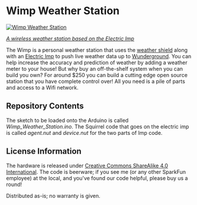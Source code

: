 Wimp Weather Station
=========================

[![Wimp Weather Station](https://cdn.sparkfun.com/r/600-600/assets/learn_tutorials/2/1/7/Setup-4.jpg)](https://cdn.sparkfun.com/assets/learn_tutorials/2/1/7/Setup-4.jpg)

[*A wireless weather station based on the Electric Imp*](https://learn.sparkfun.com/tutorials/weather-station-wirelessly-connected-to-wudnerground)

The Wimp is a personal weather station that uses the [weather shield](https://www.sparkfun.com/products/12081) along with an [Electric Imp](https://www.sparkfun.com/products/11395) to push live weather data up to [Wunderground](http://www.wunderground.com/). You can help increase the accuracy and prediction of weather by adding a weather meter to your house! But why buy an off-the-shelf system when you can build you own? For around $250 you can build a cutting edge open source station that you have complete control over! All you need is a pile of parts and access to a Wifi network.

Repository Contents
-------------------

The sketch to be loaded onto the Arduino is called *Wimp_Weather_Station.ino*. The Squirrel code that goes on the electric imp is called *agent.nut* and *device.nut* for the two parts of Imp code.

License Information
-------------------
The hardware is released under [Creative Commons ShareAlike 4.0 International](https://creativecommons.org/licenses/by-sa/4.0/).
The code is beerware; if you see me (or any other SparkFun employee) at the local, and you've found our code helpful, please buy us a round!

Distributed as-is; no warranty is given.
